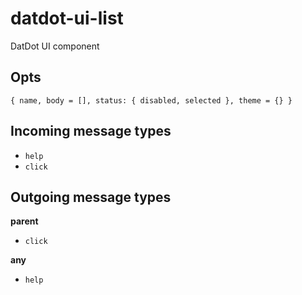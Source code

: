 # datdot-ui-list
DatDot UI component

Opts
---
`{ name, body = [], status: { disabled, selected }, theme = {} }`

Incoming message types
---

- `help`
- `click`

Outgoing message types
---

**parent**
- `click`

**any**
- `help`